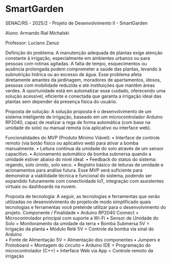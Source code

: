 # SmartGarden
SENAC/RS - 2025/2 - Projeto de Desenvolvimento II - SmartGarden

Aluno: Armando Rial Michalski

Professor: Luciano Zanuz

Definição do problema:
A manutenção adequada de plantas exige atenção constante à irrigação, especialmente em ambientes urbanos ou para pessoas com rotinas agitadas. A falta de tempo, esquecimentos ou ausência prolongada podem comprometer a saúde das plantas, levando à subnutrição hídrica ou ao excesso de água. Esse problema afeta diretamente amantes da jardinagem, moradores de apartamentos, idosos, pessoas com mobilidade reduzida e até instituições que mantêm áreas verdes. 
A oportunidade está em automatizar esse cuidado, oferecendo uma solução acessível, eficiente e conectada que garanta a irrigação ideal das plantas sem depender da presença física do usuário.  

Proposta de solução:
A solução proposta é o desenvolvimento de um sistema inteligente de irrigação, baseado em um microcontrolador Arduino RP2040, capaz de realizar a rega de forma automática (com base na umidade do solo) ou manual remota (via aplicativo ou interface web). 

Funcionalidades do MVP (Produto Mínimo Viável): 
• Interface de controle remoto (via botão físico ou aplicativo web) para ativar a bomba manualmente. 
• Leitura contínua da umidade do solo através de um sensor capacitivo. 
• Acionamento automático da bomba submersa quando a umidade estiver abaixo do nível ideal. 
• Feedback do status do sistema: regando, solo úmido, solo seco. 
• Registro básico de leituras de umidade e acionamentos para análise futura. 
Esse MVP será suficiente para demonstrar a viabilidade técnica e funcional do sistema, podendo ser expandido 
futuramente com conectividade IoT, integração com assistentes virtuais ou dashboards na nuvem. 

Proposta de tecnologia:
A seguir, as tecnologias e ferramentas que serão utilizadas no desenvolvimento do projeto:de modo simplificado quais tecnologias e ferramentas você pretende utilizar para o desenvolvimento do projeto. 
Componente / Finalidade 
• Arduino RP2040 Connect = Microcontrolador principal com suporte a Wi-Fi 
• Sensor de Umidade do Solo = Monitoramento da umidade da terra 
• Bomba Submersa 5V = Irrigação da planta 
• Módulo Relé 5V = Controle da bomba via sinal do Arduino  
• Fonte de Alimentação 5V = Alimentação dos componentes 
• Jumpers e Protoboard = Montagem do circuito 
• Arduino IDE = Programação do microcontrolador (C++) 
• Interface Web via App = Controle remoto da irrigação 
